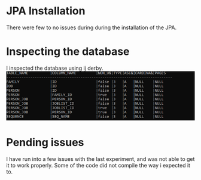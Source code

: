 # JPA Installation
There were few to no issues during during the installation of the JPA. 


# Inspecting the database
I inspected the database using ij derby. 
![Image](https://github.com/erlendtorsvik/dat250_1/blob/master/assignment2/databaseP.PNG)

# Pending issues
I have run into a few issues with the last experiment, and was not able to get it to work properly.
Some of the code did not compile the way i expected it to. 
